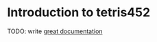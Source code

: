 # Introduction to tetris452

TODO: write [great documentation](http://jacobian.org/writing/what-to-write/)
